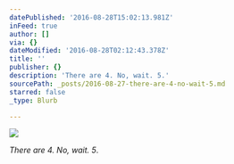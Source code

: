 ```yaml
---
datePublished: '2016-08-28T15:02:13.981Z'
inFeed: true
author: []
via: {}
dateModified: '2016-08-28T02:12:43.378Z'
title: ''
publisher: {}
description: 'There are 4. No, wait. 5.'
sourcePath: _posts/2016-08-27-there-are-4-no-wait-5.md
starred: false
_type: Blurb

---
```

![](https://the-grid-user-content.s3-us-west-2.amazonaws.com/7bb17bb6-13c2-4dec-80a1-75285a764423.jpg)

_There are 4\. No, wait. 5_.